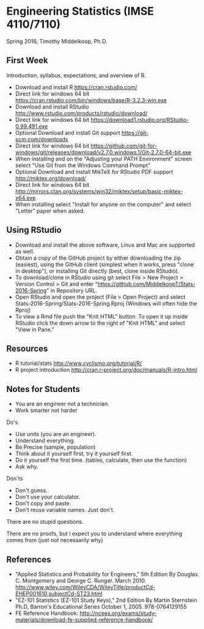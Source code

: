 # Engineering Statistics (IMSE 4110/7110)
Spring 2016, Timothy Middelkoop, Ph.D.

## First Week

Introduction, syllabus, expectations, and overview of R.

 * Download and install R https://cran.rstudio.com/
  * Direct link for windows 64 bit https://cran.rstudio.com/bin/windows/base/R-3.2.3-win.exe
 * Download and install RStudio http://www.rstudio.com/products/rstudio/download/ 
  * Direct link for windows 64 bit https://download1.rstudio.org/RStudio-0.99.491.exe
 * Optional Download and install Git support https://git-scm.com/downloads
  * Direct link for windows 64 bit https://github.com/git-for-windows/git/releases/download/v2.7.0.windows.1/Git-2.7.0-64-bit.exe
  * When installing and on the "Adjusting your PATH Environment" screen select "Use Git from the Windows Command Prompt"
 * Optional Download and install MikTeX for RStudio PDF support http://miktex.org/download/
  * Direct link for windows 64 bit http://mirrors.ctan.org/systems/win32/miktex/setup/basic-miktex-x64.exe
  * When installing select "Install for anyone on the computer" and select "Letter" paper when asked.


## Using RStudio

 * Download and install the above software, Linux and Mac are supported as well.
 * Obtain a copy of the GitHub project by either downloading the zip (easiest), using the GitHub client (simplest when it works, press "clone in desktop"), or installing Git directly (best, clone inside RStudio).
  * To download/clone in RStudio using git select File > New Project > Version Control > Git and enter "https://github.com/MiddelkoopT/Stats-2016-Spring" in Repository URL.
 * Open RStudio and open the project (File > Open Project) and select Stats-2016-Spring/Stats-2016-Spring.Rproj (Windows will often hide the Rproj)
 * To view a Rmd file push the "Knit HTML" button.  To open it up inside RStudio click the down arrow to the right of "Knit HTML" and select "View in Pane."

## Resources

 * R tutorial/stats http://www.cyclismo.org/tutorial/R/
 * R project introduction http://cran.r-project.org/doc/manuals/R-intro.html

## Notes for Students

 * You are an engineer not a technician.
 * Work smarter not harder

Do's

 * Use units (you are an engineer).
 * Understand everything.
 * Be Precise (sample, population)
 * Think about it yourself first, try it yourself first.
 * Do it yourself the first time. (tables, calculate, then use the function)
 * Ask why.

Don'ts

 * Don't guess.
 * Don't use your calculator.
 * Don't copy and paste.
 * Don't reuse variable names. Just don't.

There are no stupid questions.

There are no proofs, but I expect you to understand where everything comes from (just not necessarily why)

## References

 * "Applied Statistics and Probability for Engineers," 5th Edition By Douglas C. Montgomery and George C. Runger.  March 2010. http://www.wiley.com/WileyCDA/WileyTitle/productCd-EHEP001610,subjectCd-ST23.html
 * "EZ-101 Statistics (EZ-101 Study Keys)," 2nd Edition By Martin Sternstein Ph.D, Barron's Educational Series October 1, 2005. 978-0764129155
 * FE Reference Handbook: http://ncees.org/exams/study-materials/download-fe-supplied-reference-handbook/
